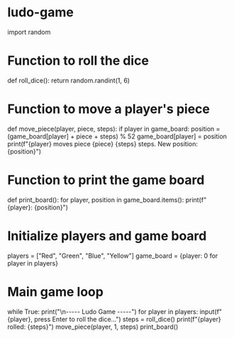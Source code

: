 # ludo-game

import random

# Function to roll the dice
def roll_dice():
    return random.randint(1, 6)

# Function to move a player's piece
def move_piece(player, piece, steps):
    if player in game_board:
        position = (game_board[player] + piece + steps) % 52
        game_board[player] = position
        print(f"{player} moves piece {piece} {steps} steps. New position: {position}")

# Function to print the game board
def print_board():
    for player, position in game_board.items():
        print(f"{player}: {position}")

# Initialize players and game board
players = ["Red", "Green", "Blue", "Yellow"]
game_board = {player: 0 for player in players}

# Main game loop
while True:
    print("\n----- Ludo Game -----")
    for player in players:
        input(f"{player}, press Enter to roll the dice...")
        steps = roll_dice()
        print(f"{player} rolled: {steps}")
        move_piece(player, 1, steps)
    print_board()
